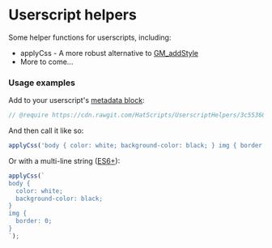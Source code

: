 # Userscript helpers
Some helper functions for userscripts, including:
* applyCss - A more robust alternative to [GM_addStyle](https://wiki.greasespot.net/GM_addStyle)
* More to come...

### Usage examples
Add to your userscript's [metadata block](https://wiki.greasespot.net/Metadata_Block):
```javascript
// @require https://cdn.rawgit.com/HatScripts/UserscriptHelpers/3c55360a/applyCss.min.js
```
And then call it like so:
```javascript
applyCss('body { color: white; background-color: black; } img { border: 0; }');
```
Or with a multi-line string ([ES6+](https://developer.mozilla.org/en-US/docs/Web/JavaScript/Reference/Template_literals#Multi-line_strings)):
```javascript
applyCss(`
body {
  color: white;
  background-color: black;
}
img {
  border: 0;
}
`);
```
